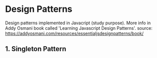 # Design Patterns
Design patterns implemented in Javacript (study purpose). More info in Addy Osmani book called 'Learning Javascript Design Patterns'.
source: https://addyosmani.com/resources/essentialjsdesignpatterns/book/

## 1. Singleton Pattern
